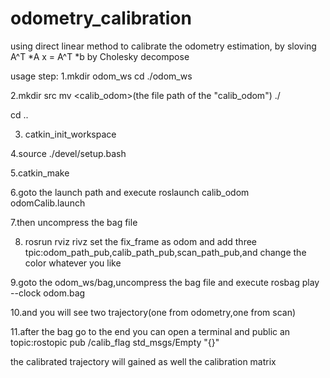 # odometry_calibration
using direct linear method to calibrate the odometry estimation, by sloving A^T *A x = A^T *b by Cholesky decompose

usage step: 
1.mkdir odom_ws
cd ./odom_ws

2.mkdir src
mv  <calib_odom>(the file path of the "calib_odom") ./

cd ..

3. catkin_init_workspace

4.source ./devel/setup.bash

5.catkin_make

6.goto the launch path and execute roslaunch  calib_odom odomCalib.launch

7.then uncompress the bag file

8. rosrun rviz rivz 
set the fix_frame as odom and add three tpic:odom_path_pub,calib_path_pub,scan_path_pub,and change the color whatever you like

9.goto the odom_ws/bag,uncompress the bag file
and execute rosbag play --clock odom.bag

10.and you will see two  trajectory(one from odometry,one from scan)

11.after the bag go to the end
you can open a terminal and public an topic:rostopic pub /calib_flag std_msgs/Empty "{}"

the calibrated trajectory will gained as well the calibration matrix
